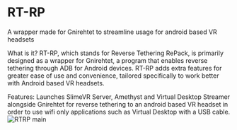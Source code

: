 # RT-RP
A wrapper made for Gnirehtet to streamline usage for android based VR headsets

What is it?
RT-RP, which stands for Reverse Tethering RePack, is primarily designed as a wrapper for Gnirehtet, a program that enables reverse tethering through ADB for Android devices. RT-RP adds extra features for greater ease of use and convenience, tailored specifically to work better with Android based VR headsets.

Features:
Launches SlimeVR Server, Amethyst and Virtual Desktop Streamer alongside Gnirehtet for reverse tethering to an android based VR headset in order to use wifi only applications such as Virtual Desktop with a USB cable.
![RTRP main](https://github.com/user-attachments/assets/80ea802e-1edb-479a-8daa-d7992888b603)
